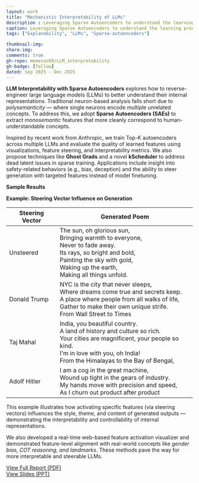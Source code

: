 ```yaml
---
layout: work
title: "Mechanistic Interpretability of LLMs"
description : Leveraging Sparse Autoencoders to understand the learning process of an LLM
caption: Leveraging Sparse Autoencoders to understand the learning process of an LLM
tags: ["Explanability", "LLMs", "Sparse-autoencoders"]

thumbnail-img: 
share-img: 
comments: true
gh-repo: memesoo99/LLM_interpretability
gh-badge: [follow]
dated: Sep 2025 - Dec 2025
---
```

<div class="row justify-content-sm-center">
  <div class="col-sm-8 mt-3 mt-md-0">
    <p>
      <strong>LLM Interpretability with Sparse Autoencoders</strong> explores how to reverse-engineer large language models (LLMs) to better understand their internal representations. 
      Traditional neuron-based analysis falls short due to <em>polysemanticity</em> — where single neurons encode multiple unrelated concepts. 
      To address this, we adopt <strong>Sparse Autoencoders (SAEs)</strong> to extract <em>monosemantic</em> features that more cleanly correspond to human-understandable concepts.
    </p>
    <p>
      Inspired by recent work from Anthropic, we train Top-K autoencoders across multiple LLMs and evaluate the quality of learned features using visualizations, feature steering, and interpretability metrics.
      We also propose techniques like <strong>Ghost Grads</strong> and a novel <strong>kScheduler</strong> to address dead latent issues in sparse training.
      Applications include insight into safety-related behaviors (e.g., bias, deception) and the ability to steer generation with targeted features instead of model finetuning.
    </p>
    <p><strong>Sample Results</strong></p>
    <p><strong>Example: Steering Vector Influence on Generation</strong></p>
    <table class="table table-bordered">
      <thead>
        <tr>
          <th>Steering Vector</th>
          <th>Generated Poem</th>
        </tr>
      </thead>
      <tbody>
        <tr>
          <td>Unsteered</td>
          <td>
            The sun, oh glorious sun,<br>
            Bringing warmth to everyone,<br>
            Never to fade away.<br>
            Its rays, so bright and bold,<br>
            Painting the sky with gold,<br>
            Waking up the earth,<br>
            Making all things unfold.
          </td>
        </tr>
        <tr>
          <td>Donald Trump</td>
          <td>
            NYC is the city that never sleeps,<br>
            Where dreams come true and secrets keep.<br>
            A place where people from all walks of life,<br>
            Gather to make their own unique strife.<br>
            From Wall Street to Times
          </td>
        </tr>
        <tr>
          <td>Taj Mahal</td>
          <td>
            India, you beautiful country.<br>
            A land of history and culture so rich.<br>
            Your cities are magnificent, your people so kind.<br>
            I'm in love with you, oh India!<br>
            From the Himalayas to the Bay of Bengal,
          </td>
        </tr>
        <tr>
          <td>Adolf Hitler</td>
          <td>
            I am a cog in the great machine,<br>
            Wound up tight in the gears of industry.<br>
            My hands move with precision and speed,<br>
            As I churn out product after product
          </td>
        </tr>
      </tbody>
    </table>
    <p>
      This example illustrates how activating specific features (via steering vectors) influences the style, theme, and content of generated outputs — demonstrating the interpretability and controllability of internal representations.
    </p>
    <p>
      We also developed a real-time web-based feature activation visualizer and demonstrated feature-level alignment with real-world concepts like <em>gender bias, COT reasoning, and landmarks</em>. 
      These methods pave the way for more interpretable and steerable LLMs.
    </p>
  </div>
</div>

<div class="row mt-5">
  <div class="col-sm-6 text-center">
    <a href="https://drive.google.com/file/d/1D7_c-u_7fiNS_NdLD66xg1ItM7YH1leT/view?usp=sharing" class="btn btn-primary" target="_blank">
      View Full Report (PDF)
    </a>
  </div>
  <div class="col-sm-6 text-center">
    <a href="https://docs.google.com/presentation/d/1VfSVlCjON-ypxgxc76mzgpa3l15qYOTrWChKYaZLTig/edit?usp=sharing" class="btn btn-secondary" target="_blank">
      View Slides (PPT)
    </a>
  </div>
</div>


